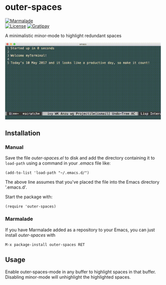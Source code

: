 # outer-spaces

[![Marmalade](https://img.shields.io/badge/marmalade-available-8A2A8B.svg)](https://marmalade-repo.org/packages/prompt-you)  
[![License](https://img.shields.io/badge/LICENSE-GPL%20v3.0-blue.svg)](https://www.gnu.org/licenses/gpl.html)
[![Gratipay](http://img.shields.io/gratipay/myTerminal.svg)](https://gratipay.com/myTerminal)

A minimalistic minor-mode to highlight redundant spaces

![Demo](images/demo.gif)

## Installation

### Manual

Save the file *outer-spaces.el* to disk and add the directory containing it to `load-path` using a command in your *.emacs* file like:

    (add-to-list 'load-path "~/.emacs.d/")

The above line assumes that you've placed the file into the Emacs directory '.emacs.d'.

Start the package with:

    (require 'outer-spaces)

### Marmalade

If you have Marmalade added as a repository to your Emacs, you can just install *outer-spaces* with

    M-x package-install outer-spaces RET

## Usage

Enable outer-spaces-mode in any buffer to highlight spaces in that buffer. Disabling minor-mode will unhighlight the highlighted spaces.
